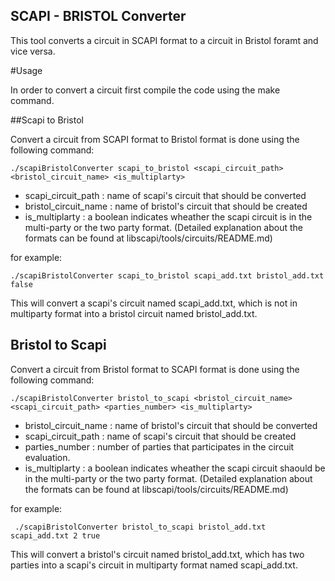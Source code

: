 SCAPI - BRISTOL Converter
-------------------------

This tool converts a circuit in SCAPI format to a circuit in Bristol foramt and vice versa.

#Usage


In order to convert a circuit first compile the code using the make command.

##Scapi to Bristol

Convert a circuit from SCAPI format to Bristol format is done using the following command:

    ./scapiBristolConverter scapi_to_bristol <scapi_circuit_path> <bristol_circuit_name> <is_multiplarty>
    

* scapi_circuit_path : name of scapi's circuit that should be converted
* bristol_circuit_name : name of bristol's circuit that should be created
* is_multiplarty : a boolean indicates wheather the scapi circuit is in the multi-party or the two party format. 
(Detailed explanation about the formats can be found at libscapi/tools/circuits/README.md)

for example:

    ./scapiBristolConverter scapi_to_bristol scapi_add.txt bristol_add.txt false
    
This will convert a scapi's circuit named scapi_add.txt, which is not in multiparty format 
into a bristol circuit named bristol_add.txt.

## Bristol to Scapi

Convert a circuit from Bristol format to SCAPI format is done using the following command:

    ./scapiBristolConverter bristol_to_scapi <bristol_circuit_name> <scapi_circuit_path> <parties_number> <is_multiplarty>
    

* bristol_circuit_name : name of bristol's circuit that should be converted
* scapi_circuit_path : name of scapi's circuit that should be created
* parties_number : number of parties that participates in the circuit evaluation.
* is_multiplarty : a boolean indicates wheather the scapi circuit shaould be in the multi-party or the two party format. 
(Detailed explanation about the formats can be found at libscapi/tools/circuits/README.md)

for example:

     ./scapiBristolConverter bristol_to_scapi bristol_add.txt scapi_add.txt 2 true
     
This will convert a bristol's circuit named bristol_add.txt, which has two parties into a scapi's circuit in multiparty format named scapi_add.txt.